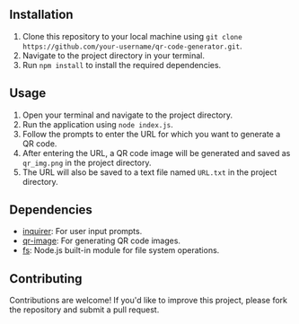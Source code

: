 ## Installation

1. Clone this repository to your local machine using `git clone https://github.com/your-username/qr-code-generator.git`.
2. Navigate to the project directory in your terminal.
3. Run `npm install` to install the required dependencies.

## Usage

1. Open your terminal and navigate to the project directory.
2. Run the application using `node index.js`.
3. Follow the prompts to enter the URL for which you want to generate a QR code.
4. After entering the URL, a QR code image will be generated and saved as `qr_img.png` in the project directory.
5. The URL will also be saved to a text file named `URL.txt` in the project directory.

## Dependencies

- [inquirer](https://www.npmjs.com/package/inquirer): For user input prompts.
- [qr-image](https://www.npmjs.com/package/qr-image): For generating QR code images.
- [fs](https://nodejs.org/api/fs.html): Node.js built-in module for file system operations.

## Contributing

Contributions are welcome! If you'd like to improve this project, please fork the repository and submit a pull request.
